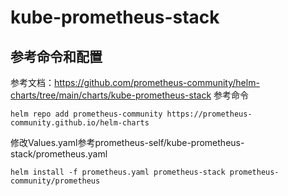 # kube-prometheus-stack
## 参考命令和配置
参考文档：https://github.com/prometheus-community/helm-charts/tree/main/charts/kube-prometheus-stack
参考命令
```
helm repo add prometheus-community https://prometheus-community.github.io/helm-charts
```
修改Values.yaml参考prometheus-self/kube-prometheus-stack/prometheus.yaml
```
helm install -f prometheus.yaml prometheus-stack prometheus-community/prometheus
```